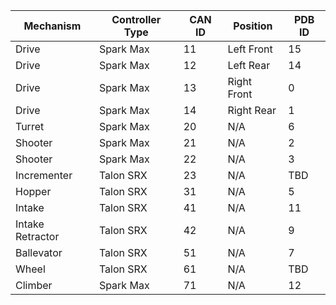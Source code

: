 | Mechanism        | Controller Type | CAN ID | Position    | PDB ID |
| ---------------- | --------------- | ------ | ----------- | ------ |
| Drive            | Spark Max       | 11     | Left Front  | 15     |
| Drive            | Spark Max       | 12     | Left Rear   | 14     |
| Drive            | Spark Max       | 13     | Right Front | 0      |
| Drive            | Spark Max       | 14     | Right Rear  | 1      |
| Turret           | Spark Max       | 20     | N/A         | 6      |
| Shooter          | Spark Max       | 21     | N/A         | 2      |
| Shooter          | Spark Max       | 22     | N/A         | 3      |
| Incrementer      | Talon SRX       | 23     | N/A         | TBD    |
| Hopper           | Talon SRX       | 31     | N/A         | 5      |
| Intake           | Talon SRX       | 41     | N/A         | 11     |
| Intake Retractor | Talon SRX       | 42     | N/A         | 9      |
| Ballevator       | Talon SRX       | 51     | N/A         | 7      |
| Wheel            | Talon SRX       | 61     | N/A         | TBD    |
| Climber          | Spark Max       | 71     | N/A         | 12     |